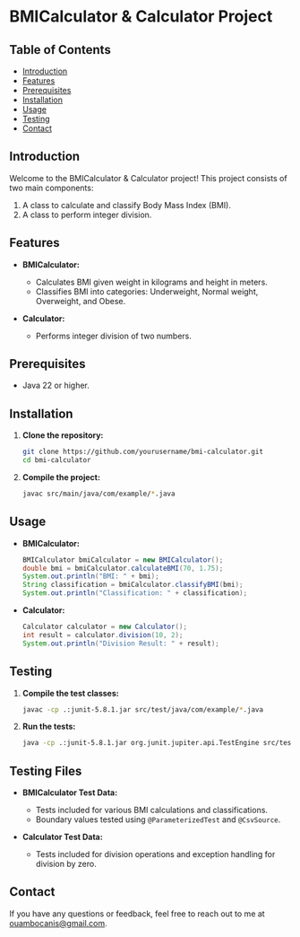 # BMICalculator & Calculator Project

## Table of Contents
- [Introduction](#introduction)
- [Features](#features)
- [Prerequisites](#prerequisites)
- [Installation](#installation)
- [Usage](#usage)
- [Testing](#testing)
- [Contact](#contact)

## Introduction
Welcome to the BMICalculator & Calculator project! This project consists of two main components:
1. A class to calculate and classify Body Mass Index (BMI).
2. A class to perform integer division.

## Features
- **BMICalculator:**
  - Calculates BMI given weight in kilograms and height in meters.
  - Classifies BMI into categories: Underweight, Normal weight, Overweight, and Obese.

- **Calculator:**
  - Performs integer division of two numbers.

## Prerequisites
- Java 22 or higher.

## Installation
1. **Clone the repository:**
    ```sh
    git clone https://github.com/yourusername/bmi-calculator.git
    cd bmi-calculator
    ```

2. **Compile the project:**
    ```sh
    javac src/main/java/com/example/*.java
    ```

## Usage
- **BMICalculator:**
    ```java
    BMICalculator bmiCalculator = new BMICalculator();
    double bmi = bmiCalculator.calculateBMI(70, 1.75);
    System.out.println("BMI: " + bmi);
    String classification = bmiCalculator.classifyBMI(bmi);
    System.out.println("Classification: " + classification);
    ```

- **Calculator:**
    ```java
    Calculator calculator = new Calculator();
    int result = calculator.division(10, 2);
    System.out.println("Division Result: " + result);
    ```

## Testing
1. **Compile the test classes:**
    ```sh
    javac -cp .:junit-5.8.1.jar src/test/java/com/example/*.java
    ```

2. **Run the tests:**
    ```sh
    java -cp .:junit-5.8.1.jar org.junit.jupiter.api.TestEngine src/test/java/com/example/*.java
    ```

## Testing Files
- **BMICalculator Test Data:**
    - Tests included for various BMI calculations and classifications.
    - Boundary values tested using `@ParameterizedTest` and `@CsvSource`.

- **Calculator Test Data:**
    - Tests included for division operations and exception handling for division by zero.

## Contact
If you have any questions or feedback, feel free to reach out to me at ouambocanis@gmail.com.
